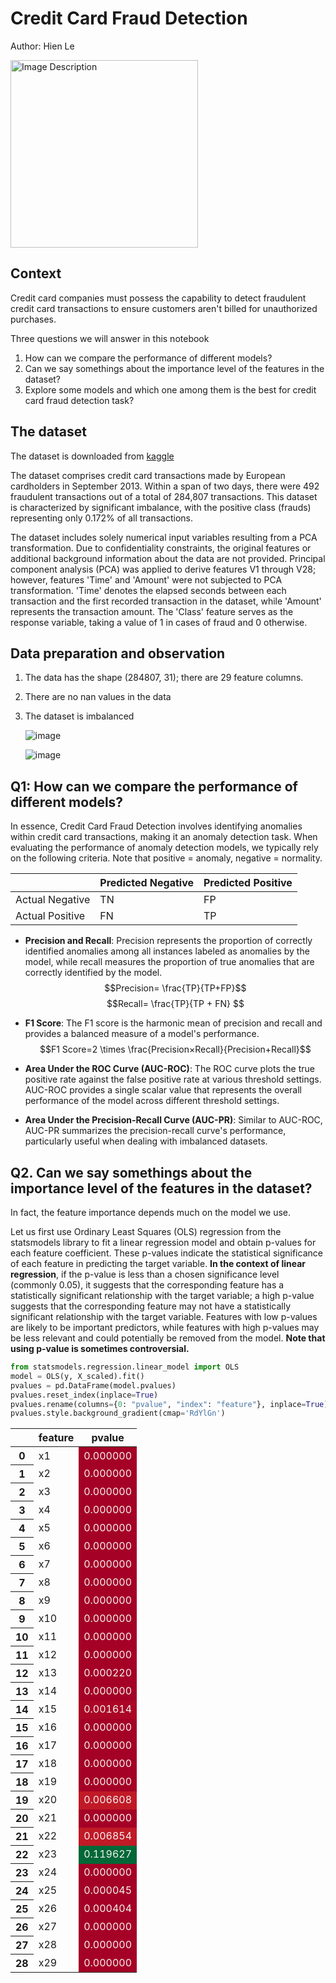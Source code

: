 # Credit Card Fraud Detection # 

Author: Hien Le

<img src="https://securityintelligence.com/wp-content/webp-express/webp-images/doc-root/wp-content/uploads/2016/09/credit-card-fraud-remains-a-risk.jpg.webp" alt="Image Description" style="width: 300px;"/>

## Context ## 
Credit card companies must possess the capability to detect fraudulent credit card transactions to ensure customers aren't billed for unauthorized purchases.

Three questions we will answer in this notebook
1. How can we compare the performance of different models?
2. Can we say somethings about the importance level of the features in the dataset? 
3. Explore some models and which one among them is the best for credit card fraud detection task? 

## The dataset ##
The dataset is downloaded from [kaggle](https://www.kaggle.com/datasets/mlg-ulb/creditcardfraud/data)


The dataset comprises credit card transactions made by European cardholders in September 2013. Within a span of two days, there were 492 fraudulent transactions out of a total of 284,807 transactions. This dataset is characterized by significant imbalance, with the positive class (frauds) representing only 0.172% of all transactions.

The dataset includes solely numerical input variables resulting from a PCA transformation. Due to confidentiality constraints, the original features or additional background information about the data are not provided. Principal component analysis (PCA) was applied to derive features V1 through V28; however, features 'Time' and 'Amount' were not subjected to PCA transformation. 'Time' denotes the elapsed seconds between each transaction and the first recorded transaction in the dataset, while 'Amount' represents the transaction amount. The 'Class' feature serves as the response variable, taking a value of 1 in cases of fraud and 0 otherwise.

## Data preparation and observation ## 

1. The data has the shape (284807, 31); there are 29 feature columns.
2. There are no nan values in the data
3. The dataset is imbalanced
   
   ![image](https://github.com/LeThiKhanhHien/Notebooks/assets/56401620/43902dd9-f987-4ef2-9977-663b6fa97761)

   ![image](https://github.com/LeThiKhanhHien/Notebooks/assets/56401620/c7fbad7a-d125-4822-99e3-70b7f13870d5)


## Q1: How can we compare the performance of different models? ##

In essence, Credit Card Fraud Detection involves identifying anomalies within credit card transactions, making it an anomaly detection task. When evaluating the performance of anomaly detection models, we typically rely on the following criteria. Note that positive = anomaly, negative = normality. 

|          | Predicted Negative | Predicted Positive |
|----------|--------------------|--------------------|
| Actual Negative | TN               | FP               |
| Actual Positive | FN               | TP               |


- **Precision and Recall**: Precision represents the proportion of correctly identified anomalies among all instances labeled as anomalies by the model, while recall measures the proportion of true anomalies that are correctly identified by the model.
  $$Precision= \frac{TP}{TP+FP}$$
  $$Recall= \frac{TP}{TP + FN} $$ 

- **F1 Score**: The F1 score is the harmonic mean of precision and recall and provides a balanced measure of a model's performance.
$$F1 Score=2 \times \frac{Precision×Recall}{Precision+Recall}$$

- **Area Under the ROC Curve (AUC-ROC)**: The ROC curve plots the true positive rate against the false positive rate at various threshold settings. AUC-ROC provides a single scalar value that represents the overall performance of the model across different threshold settings.

- **Area Under the Precision-Recall Curve (AUC-PR)**: Similar to AUC-ROC, AUC-PR summarizes the precision-recall curve's performance, particularly useful when dealing with imbalanced datasets.

## Q2. Can we say somethings about the importance level of the features in the dataset?

In fact, the feature importance depends much on the model we use. 

Let us first use Ordinary Least Squares (OLS) regression from the statsmodels library to fit a linear regression model and obtain p-values for each feature coefficient. These p-values indicate the statistical significance of each feature in predicting the target variable. **In the context of linear regression**, if the p-value is less than a chosen significance level (commonly 0.05), it suggests that the corresponding feature has a statistically significant relationship with the target variable; a high p-value suggests that the corresponding feature may not have a statistically significant relationship with the target variable. Features with low p-values are likely to be important predictors, while features with high p-values may be less relevant and could potentially be removed from the model. **Note that using p-value is sometimes controversial.**

```python
from statsmodels.regression.linear_model import OLS
model = OLS(y, X_scaled).fit()
pvalues = pd.DataFrame(model.pvalues)
pvalues.reset_index(inplace=True)
pvalues.rename(columns={0: "pvalue", "index": "feature"}, inplace=True)
pvalues.style.background_gradient(cmap='RdYlGn')
```
<style type="text/css">
#T_20da2_row0_col1, #T_20da2_row1_col1, #T_20da2_row2_col1, #T_20da2_row3_col1, #T_20da2_row4_col1, #T_20da2_row5_col1, #T_20da2_row6_col1, #T_20da2_row7_col1, #T_20da2_row8_col1, #T_20da2_row9_col1, #T_20da2_row10_col1, #T_20da2_row11_col1, #T_20da2_row12_col1, #T_20da2_row13_col1, #T_20da2_row15_col1, #T_20da2_row16_col1, #T_20da2_row17_col1, #T_20da2_row18_col1, #T_20da2_row20_col1, #T_20da2_row23_col1, #T_20da2_row24_col1, #T_20da2_row25_col1, #T_20da2_row26_col1, #T_20da2_row27_col1, #T_20da2_row28_col1 {
  background-color: #a50026;
  color: #f1f1f1;
}
#T_20da2_row14_col1 {
  background-color: #ab0626;
  color: #f1f1f1;
}
#T_20da2_row19_col1, #T_20da2_row21_col1 {
  background-color: #c01a27;
  color: #f1f1f1;
}
#T_20da2_row22_col1 {
  background-color: #006837;
  color: #f1f1f1;
}
</style>
<table id="T_20da2">
  <thead>
    <tr>
      <th class="blank level0" >&nbsp;</th>
      <th id="T_20da2_level0_col0" class="col_heading level0 col0" >feature</th>
      <th id="T_20da2_level0_col1" class="col_heading level0 col1" >pvalue</th>
    </tr>
  </thead>
  <tbody>
    <tr>
      <th id="T_20da2_level0_row0" class="row_heading level0 row0" >0</th>
      <td id="T_20da2_row0_col0" class="data row0 col0" >x1</td>
      <td id="T_20da2_row0_col1" class="data row0 col1" >0.000000</td>
    </tr>
    <tr>
      <th id="T_20da2_level0_row1" class="row_heading level0 row1" >1</th>
      <td id="T_20da2_row1_col0" class="data row1 col0" >x2</td>
      <td id="T_20da2_row1_col1" class="data row1 col1" >0.000000</td>
    </tr>
    <tr>
      <th id="T_20da2_level0_row2" class="row_heading level0 row2" >2</th>
      <td id="T_20da2_row2_col0" class="data row2 col0" >x3</td>
      <td id="T_20da2_row2_col1" class="data row2 col1" >0.000000</td>
    </tr>
    <tr>
      <th id="T_20da2_level0_row3" class="row_heading level0 row3" >3</th>
      <td id="T_20da2_row3_col0" class="data row3 col0" >x4</td>
      <td id="T_20da2_row3_col1" class="data row3 col1" >0.000000</td>
    </tr>
    <tr>
      <th id="T_20da2_level0_row4" class="row_heading level0 row4" >4</th>
      <td id="T_20da2_row4_col0" class="data row4 col0" >x5</td>
      <td id="T_20da2_row4_col1" class="data row4 col1" >0.000000</td>
    </tr>
    <tr>
      <th id="T_20da2_level0_row5" class="row_heading level0 row5" >5</th>
      <td id="T_20da2_row5_col0" class="data row5 col0" >x6</td>
      <td id="T_20da2_row5_col1" class="data row5 col1" >0.000000</td>
    </tr>
    <tr>
      <th id="T_20da2_level0_row6" class="row_heading level0 row6" >6</th>
      <td id="T_20da2_row6_col0" class="data row6 col0" >x7</td>
      <td id="T_20da2_row6_col1" class="data row6 col1" >0.000000</td>
    </tr>
    <tr>
      <th id="T_20da2_level0_row7" class="row_heading level0 row7" >7</th>
      <td id="T_20da2_row7_col0" class="data row7 col0" >x8</td>
      <td id="T_20da2_row7_col1" class="data row7 col1" >0.000000</td>
    </tr>
    <tr>
      <th id="T_20da2_level0_row8" class="row_heading level0 row8" >8</th>
      <td id="T_20da2_row8_col0" class="data row8 col0" >x9</td>
      <td id="T_20da2_row8_col1" class="data row8 col1" >0.000000</td>
    </tr>
    <tr>
      <th id="T_20da2_level0_row9" class="row_heading level0 row9" >9</th>
      <td id="T_20da2_row9_col0" class="data row9 col0" >x10</td>
      <td id="T_20da2_row9_col1" class="data row9 col1" >0.000000</td>
    </tr>
    <tr>
      <th id="T_20da2_level0_row10" class="row_heading level0 row10" >10</th>
      <td id="T_20da2_row10_col0" class="data row10 col0" >x11</td>
      <td id="T_20da2_row10_col1" class="data row10 col1" >0.000000</td>
    </tr>
    <tr>
      <th id="T_20da2_level0_row11" class="row_heading level0 row11" >11</th>
      <td id="T_20da2_row11_col0" class="data row11 col0" >x12</td>
      <td id="T_20da2_row11_col1" class="data row11 col1" >0.000000</td>
    </tr>
    <tr>
      <th id="T_20da2_level0_row12" class="row_heading level0 row12" >12</th>
      <td id="T_20da2_row12_col0" class="data row12 col0" >x13</td>
      <td id="T_20da2_row12_col1" class="data row12 col1" >0.000220</td>
    </tr>
    <tr>
      <th id="T_20da2_level0_row13" class="row_heading level0 row13" >13</th>
      <td id="T_20da2_row13_col0" class="data row13 col0" >x14</td>
      <td id="T_20da2_row13_col1" class="data row13 col1" >0.000000</td>
    </tr>
    <tr>
      <th id="T_20da2_level0_row14" class="row_heading level0 row14" >14</th>
      <td id="T_20da2_row14_col0" class="data row14 col0" >x15</td>
      <td id="T_20da2_row14_col1" class="data row14 col1" >0.001614</td>
    </tr>
    <tr>
      <th id="T_20da2_level0_row15" class="row_heading level0 row15" >15</th>
      <td id="T_20da2_row15_col0" class="data row15 col0" >x16</td>
      <td id="T_20da2_row15_col1" class="data row15 col1" >0.000000</td>
    </tr>
    <tr>
      <th id="T_20da2_level0_row16" class="row_heading level0 row16" >16</th>
      <td id="T_20da2_row16_col0" class="data row16 col0" >x17</td>
      <td id="T_20da2_row16_col1" class="data row16 col1" >0.000000</td>
    </tr>
    <tr>
      <th id="T_20da2_level0_row17" class="row_heading level0 row17" >17</th>
      <td id="T_20da2_row17_col0" class="data row17 col0" >x18</td>
      <td id="T_20da2_row17_col1" class="data row17 col1" >0.000000</td>
    </tr>
    <tr>
      <th id="T_20da2_level0_row18" class="row_heading level0 row18" >18</th>
      <td id="T_20da2_row18_col0" class="data row18 col0" >x19</td>
      <td id="T_20da2_row18_col1" class="data row18 col1" >0.000000</td>
    </tr>
    <tr>
      <th id="T_20da2_level0_row19" class="row_heading level0 row19" >19</th>
      <td id="T_20da2_row19_col0" class="data row19 col0" >x20</td>
      <td id="T_20da2_row19_col1" class="data row19 col1" >0.006608</td>
    </tr>
    <tr>
      <th id="T_20da2_level0_row20" class="row_heading level0 row20" >20</th>
      <td id="T_20da2_row20_col0" class="data row20 col0" >x21</td>
      <td id="T_20da2_row20_col1" class="data row20 col1" >0.000000</td>
    </tr>
    <tr>
      <th id="T_20da2_level0_row21" class="row_heading level0 row21" >21</th>
      <td id="T_20da2_row21_col0" class="data row21 col0" >x22</td>
      <td id="T_20da2_row21_col1" class="data row21 col1" >0.006854</td>
    </tr>
    <tr>
      <th id="T_20da2_level0_row22" class="row_heading level0 row22" >22</th>
      <td id="T_20da2_row22_col0" class="data row22 col0" >x23</td>
      <td id="T_20da2_row22_col1" class="data row22 col1" >0.119627</td>
    </tr>
    <tr>
      <th id="T_20da2_level0_row23" class="row_heading level0 row23" >23</th>
      <td id="T_20da2_row23_col0" class="data row23 col0" >x24</td>
      <td id="T_20da2_row23_col1" class="data row23 col1" >0.000000</td>
    </tr>
    <tr>
      <th id="T_20da2_level0_row24" class="row_heading level0 row24" >24</th>
      <td id="T_20da2_row24_col0" class="data row24 col0" >x25</td>
      <td id="T_20da2_row24_col1" class="data row24 col1" >0.000045</td>
    </tr>
    <tr>
      <th id="T_20da2_level0_row25" class="row_heading level0 row25" >25</th>
      <td id="T_20da2_row25_col0" class="data row25 col0" >x26</td>
      <td id="T_20da2_row25_col1" class="data row25 col1" >0.000404</td>
    </tr>
    <tr>
      <th id="T_20da2_level0_row26" class="row_heading level0 row26" >26</th>
      <td id="T_20da2_row26_col0" class="data row26 col0" >x27</td>
      <td id="T_20da2_row26_col1" class="data row26 col1" >0.000000</td>
    </tr>
    <tr>
      <th id="T_20da2_level0_row27" class="row_heading level0 row27" >27</th>
      <td id="T_20da2_row27_col0" class="data row27 col0" >x28</td>
      <td id="T_20da2_row27_col1" class="data row27 col1" >0.000000</td>
    </tr>
    <tr>
      <th id="T_20da2_level0_row28" class="row_heading level0 row28" >28</th>
      <td id="T_20da2_row28_col0" class="data row28 col0" >x29</td>
      <td id="T_20da2_row28_col1" class="data row28 col1" >0.000000</td>
    </tr>
  </tbody>
</table>



